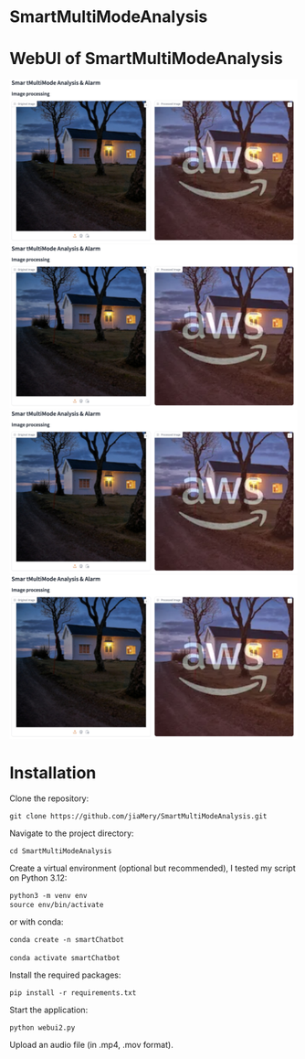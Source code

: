 # SmartMultiModeAnalysis

# WebUI of SmartMultiModeAnalysis
![Example Image](data/webUI-en/webui-en1.jpeg)
![Example Image](data/webUI-en/webui-en1.jpeg)
![Example Image](data/webUI-en/webui-en1.jpeg)
![Example Image](data/webUI-en/webui-en1.jpeg)

# Installation

Clone the repository:

```
git clone https://github.com/jiaMery/SmartMultiModeAnalysis.git
```

Navigate to the project directory:

```
cd SmartMultiModeAnalysis
```


Create a virtual environment (optional but recommended), I tested my script on
Python 3.12:

```
python3 -m venv env
source env/bin/activate
```

or with conda:

```
conda create -n smartChatbot

conda activate smartChatbot
```

Install the required packages:

```
pip install -r requirements.txt
```

Start the application:

```
python webui2.py
```

Upload an audio file (in .mp4, .mov format).
